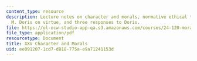 ```yaml
---
content_type: resource
description: Lecture notes on character and morals, normative ethical theories, John
  M. Doris on virtue, and three responses to Doris.
file: https://ol-ocw-studio-app-qa.s3.amazonaws.com/courses/24-120-moral-psychology-spring-2009/ee0912071cd7d818775ae9a71241153d_MIT24_120s09_lec25.pdf
file_type: application/pdf
resourcetype: Document
title: XXV Character and Morals
uid: ee091207-1cd7-d818-775a-e9a71241153d
---
```

